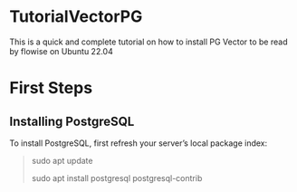 # TutorialVectorPG
This is a quick and complete tutorial on how to install PG Vector to be read by flowise on Ubuntu 22.04


# First Steps

## Installing PostgreSQL

To install PostgreSQL, first refresh your server’s local package index:

>
>  sudo apt update
>
>
> sudo apt install postgresql postgresql-contrib


